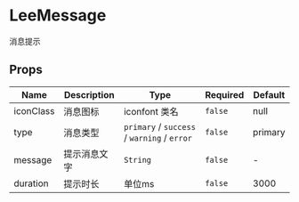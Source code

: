 # LeeMessage

消息提示

## Props

<!-- @vuese:LeeMessage:props:start -->
|Name|Description|Type|Required|Default|
|---|---|---|---|---|
|iconClass|消息图标|iconfont 类名|`false`|null|
|type|消息类型|``primary`` / ``success`` / ``warning`` / ``error``|`false`|primary|
|message|提示消息文字|`String`|`false`|-|
|duration|提示时长|单位ms|`false`|3000|

<!-- @vuese:LeeMessage:props:end -->


